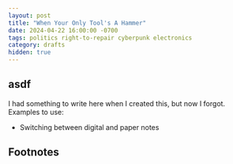 ```yaml
---
layout: post
title: "When Your Only Tool's A Hammer"
date: 2024-04-22 16:00:00 -0700
tags: politics right-to-repair cyberpunk electronics
category: drafts
hidden: true
--- 
```


## asdf 
I had something to write here when I created this, but now I forgot.
Examples to use:
- Switching between digital and paper notes

## Footnotes

